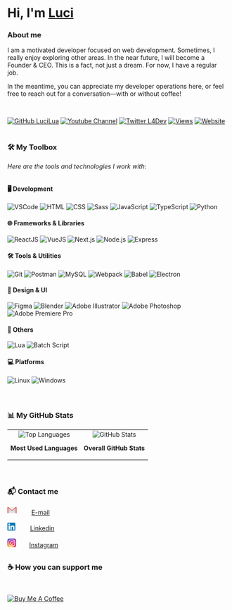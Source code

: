 # **Hi, I'm <a href="https://www.linkedin.com/in/l%C3%BAcia-guelber-837a50185/">Luci</a>**

### **About me**

<p align="left">
I am a motivated developer focused on web development. Sometimes, I really enjoy exploring other areas. In the near future, I will become a Founder & CEO. This is a fact, not just a dream. For now, I have a regular job.

In the meantime, you can appreciate my developer operations here, or feel free to reach out for a conversation—with or without coffee!

</p>

</br>

[![GitHub LuciLua](https://img.shields.io/github/followers/LuciLua?label=follow&style=social)](https://github.com/LuciLua) [![Youtube Channel](https://img.shields.io/youtube/channel/subscribers/UCIbJuoAAdTP9rClO7mK-aVg?color=00cc00)](https://www.youtube.com/channel/UCIbJuoAAdTP9rClO7mK-aVg) [![Twitter L4Dev](https://img.shields.io/twitter/follow/L4dev)](https://twitter.com/L4dev) [![Views](https://komarev.com/ghpvc/?username=LuciLua&label=Profile+views&color=lightgrey&style=flat)](https://github.com/LuciLua) [![Website](https://img.shields.io/badge/Portfolio-%23555?logo=googleChrome&logoColor=ddd)](https://luci-lua.tk/)

#

### 🛠️ My Toolbox

###### Here are the tools and technologies I work with:

#### 🖥️ Development

![VSCode](https://img.shields.io/badge/-VSCode-007ACC?style=flat&logo=visual-studio-code) ![HTML](https://img.shields.io/badge/-HTML-E34F26?style=flat&logo=html5) ![CSS](https://img.shields.io/badge/-CSS-1572B6?style=flat&logo=css3) ![Sass](https://img.shields.io/badge/-Sass-CC6699?style=flat&logo=sass) ![JavaScript](https://img.shields.io/badge/-JavaScript-F7DF1E?style=flat&logo=javascript) ![TypeScript](https://img.shields.io/badge/-TypeScript-3178C6?style=flat&logo=typescript) ![Python](https://img.shields.io/badge/-Python-3776AB?style=flat&logo=python)

#### 🌐 Frameworks & Libraries

![ReactJS](https://img.shields.io/badge/-ReactJS-61DAFB?style=flat&logo=react) ![VueJS](https://img.shields.io/badge/-VueJS-4FC08D?style=flat&logo=vue.js) ![Next.js](https://img.shields.io/badge/-Next.js-000000?style=flat&logo=next.js) ![Node.js](https://img.shields.io/badge/-Node.js-339933?style=flat&logo=node.js) ![Express](https://img.shields.io/badge/-Express-000000?style=flat&logo=express)

#### 🛠️ Tools & Utilities

![Git](https://img.shields.io/badge/-Git-F05032?style=flat&logo=git) ![Postman](https://img.shields.io/badge/-Postman-FF6C37?style=flat&logo=postman) ![MySQL](https://img.shields.io/badge/-MySQL-4479A1?style=flat&logo=mysql) ![Webpack](https://img.shields.io/badge/-Webpack-8DD6F9?style=flat&logo=webpack) ![Babel](https://img.shields.io/badge/-Babel-F9DC3E?style=flat&logo=babel) ![Electron](https://img.shields.io/badge/-Electron-47848F?style=flat&logo=electron)

#### 🎨 Design & UI

![Figma](https://img.shields.io/badge/-Figma-F24E1E?style=flat&logo=figma) ![Blender](https://img.shields.io/badge/-Blender-F5792A?style=flat&logo=blender) ![Adobe Illustrator](https://img.shields.io/badge/-Adobe%20Illustrator-FF9A00?style=flat&logo=adobe-illustrator) ![Adobe Photoshop](https://img.shields.io/badge/-Adobe%20Photoshop-31A8FF?style=flat&logo=adobe-photoshop) ![Adobe Premiere Pro](https://img.shields.io/badge/-Adobe%20Premiere%20Pro-9999FF?style=flat&logo=adobe-premiere-pro)

#### 🧩 Others

![Lua](https://img.shields.io/badge/-Lua-2C2D72?style=flat&logo=lua) ![Batch Script](https://img.shields.io/badge/-Batch%20Script-4D4D4D?style=flat)

#### 💻 Platforms

![Linux](https://img.shields.io/badge/-Linux-FCC624?style=flat&logo=linux) ![Windows](https://img.shields.io/badge/-Windows-0078D6?style=flat&logo=windows)

</br>

##

<div align="left">

### 📊 My GitHub Stats

<table>
  <tr>
    <td align="center">
      <img 
        width="300px" 
        src="https://github-readme-stats.vercel.app/api/top-langs/?username=LuciLua&layout=compact&bg_color=DEG,f0f0f0f0,e8e8e8&text_color=2d2d2d&hide_border=false&locale=en&hide_title=true" 
        alt="Top Languages"
      />
      <p><b>Most Used Languages</b></p>
    </td>
    <td align="center">
      <img 
        width="340px" 
        src="https://github-readme-stats.vercel.app/api?username=LuciLua&bg_color=f0f0f0f0&title_color=f00000&text_color=000000&&hide_border=false&icon_color=ff2222&show_icons=true&include_all_commits=true&hide_title=true" 
        alt="GitHub Stats"
      />
      <p><b>Overall GitHub Stats</b></p>
    </td>
  </tr>
</table>

</div>

</br>

##

### <b> :mailbox_with_mail: Contact me</b>

<img
  src="gmail.png"
  width="21px"/>
ﾠﾠ [E-mail](mailto:luci.lua81@gmail.com)

<img
  src="ln.png"
  width="18px">
ﾠﾠ [Linkedin](https://www.linkedin.com/in/l%C3%BAcia-guelber-837a50185/)

<img
  src="insta.png"
  width="20px">
ﾠﾠ[Instagram](https://www.instagram.com/luci_lua81/)



##

### <b>☕ How you can support me</b>

</br>

<a href="https://www.buymeacoffee.com/luci.lua" target="_blank"><img src="https://www.buymeacoffee.com/assets/img/custom_images/orange_img.png" alt="Buy Me A Coffee" style="height: 41px !important;width: 174px" ></a>
